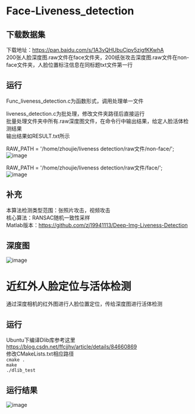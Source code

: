# Face-Liveness_detection

## 下载数据集
 
下载地址：https://pan.baidu.com/s/1A3vQHUbuCjpv5zigfKKwhA  
200张人脸深度图.raw文件在face文件夹，200纸张攻击深度图.raw文件在non-face文件夹，人脸位置标注信息在同标题txt文件第一行

## 运行

Func_liveness_detection.c为函数形式，调用处理单一文件  

liveness_detection.c为批处理，修改文件夹路径后直接运行  
批量处理文件夹中所有.raw深度图文件，在命令行中输出结果，给定人脸活体检测结果  
输出结果如RESULT.txt所示  

RAW_PATH = '/home/zhoujie/liveness detection/raw文件/non-face/';  
![image](https://github.com/zj19941113/Face-Liveness_detection/blob/master/images/2018-10-19%2011-55-09%E5%B1%8F%E5%B9%95%E6%88%AA%E5%9B%BE.png) 

RAW_PATH = '/home/zhoujie/liveness detection/raw文件/face/';  
![image](https://github.com/zj19941113/Face-Liveness_detection/blob/master/images/2018-10-19%2011-58-47%E5%B1%8F%E5%B9%95%E6%88%AA%E5%9B%BE.png) 

## 补充

本算法检测类型范围：张照片攻击，视频攻击  
核心算法：RANSAC随机一致性采样  
Matlab版本：https://github.com/zj19941113/Deep-Img-Liveness-Detection  

## 深度图

![image](https://github.com/zj19941113/Deep-Img-Liveness-Detection/blob/master/Image/%E4%BA%BA%E8%84%B8%E6%B7%B1%E5%BA%A6%E5%9B%BE.jpg)  

# 近红外人脸定位与活体检测  
通过深度相机的红外图进行人脸位置定位，传给深度图进行活体检测  
## 运行  
Ubuntu下编译Dlib库参考这里 https://blog.csdn.net/ffcjjhv/article/details/84660869  
修改CMakeLists.txt相应路径  
`cmake .`  
`make`  
`./dlib_test`  

## 运行结果  
![image](https://github.com/zj19941113/Face-Liveness_detection/blob/master/images/result.png) 
